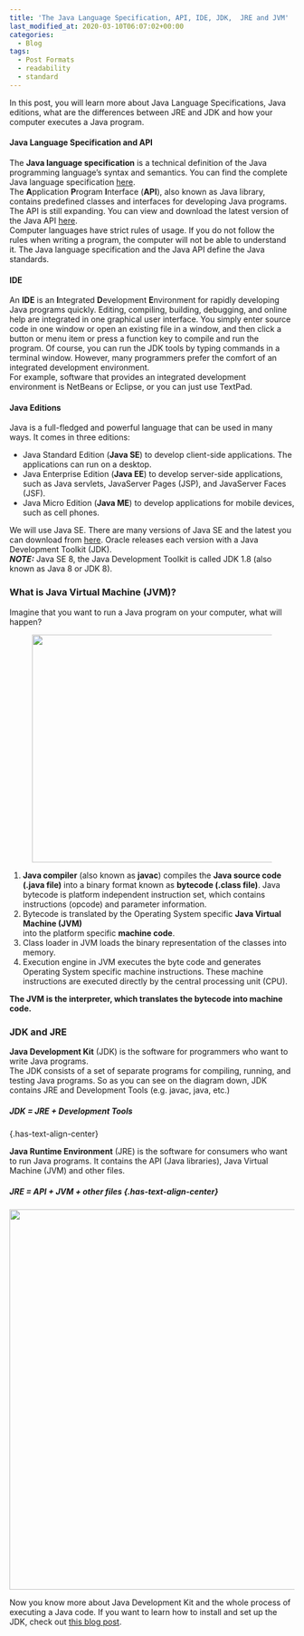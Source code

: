 ```yaml
---
title: 'The Java Language Specification, API, IDE, JDK,  JRE and JVM'
last_modified_at: 2020-03-10T06:07:02+00:00
categories:
  - Blog
tags:
  - Post Formats
  - readability
  - standard
---
```

In this post, you will learn more about Java Language Specifications, Java editions, what are the differences between JRE and JDK and how your computer executes a Java program.

#### Java Language Specification and API

The **Java language specification** is a technical definition of the Java programming language’s syntax and semantics. You can find the complete Java language specification [here](https://docs.oracle.com/javase/specs/).  
The **A**pplication **P**rogram **I**nterface (**API**), also known as Java library, contains predefined classes and interfaces for developing Java programs. The API is still expanding. You can view and download the latest version of the Java API <a rel="noreferrer noopener" aria-label="here (opens in a new tab)" href="http://download.java.net/jdk8/docs/api/" target="_blank">here</a>.  
Computer languages have strict rules of usage. If you do not follow the rules when writing a program, the computer will not be able to understand it. The Java language specification and the Java API define the Java standards.  


#### IDE

An **IDE** is an **I**ntegrated **D**evelopment **E**nvironment for rapidly developing Java programs quickly. Editing, compiling, building, debugging, and online help are integrated in one graphical user interface. You simply enter source code in one window or open an existing file in a window, and then click a button or menu item or press a function key to compile and run the program. Of course, you can run the JDK tools by typing commands in a terminal window. However, many programmers prefer the comfort of an integrated development environment.  
For example, software that provides an integrated development environment is NetBeans or Eclipse, or you can just use TextPad.  


#### Java Editions

Java is a full-fledged and powerful language that can be used in many ways. It comes in three editions:

  * Java Standard Edition (**Java SE**) to develop client-side applications. The applications can run on a desktop.
  * Java Enterprise Edition (**Java EE**) to develop server-side applications, such as Java servlets, JavaServer Pages (JSP), and JavaServer Faces (JSF).
  * Java Micro Edition (**Java ME**) to develop applications for mobile devices, such as cell phones.

We will use Java SE. There are many versions of Java SE and the latest you can download from <a rel="noreferrer noopener" aria-label="here (opens in a new tab)" href="https://www.oracle.com/java/technologies/javase-downloads.html" target="_blank">here</a>. Oracle releases each version with a Java Development Toolkit (JDK).  
_**NOTE:**_ Java SE 8, the Java Development Toolkit is called JDK 1.8 (also known as Java 8 or JDK 8).  


### What is Java Virtual Machine (JVM)?

Imagine that you want to run a Java program on your computer, what will happen? 

<div class="wp-block-image">
  <figure class="aligncenter size-large"><a href="https://www.dev-guide.org/wp-content/uploads/2020/03/the-java-language-specification-api-ide-jdk-jre-and-jvm-2-1.jpg" target="_blank" rel="noreferrer noopener"><img loading="lazy" width="1024" height="402" src="https://www.dev-guide.org/wp-content/uploads/2020/03/the-java-language-specification-api-ide-jdk-jre-and-jvm-2-1-1024x402.jpg" alt="" class="wp-image-411" srcset="https://www.dev-guide.org/wp-content/uploads/2020/03/the-java-language-specification-api-ide-jdk-jre-and-jvm-2-1-1024x402.jpg 1024w, https://www.dev-guide.org/wp-content/uploads/2020/03/the-java-language-specification-api-ide-jdk-jre-and-jvm-2-1-300x118.jpg 300w, https://www.dev-guide.org/wp-content/uploads/2020/03/the-java-language-specification-api-ide-jdk-jre-and-jvm-2-1-768x301.jpg 768w, https://www.dev-guide.org/wp-content/uploads/2020/03/the-java-language-specification-api-ide-jdk-jre-and-jvm-2-1.jpg 1377w" sizes="(max-width: 1024px) 100vw, 1024px" /></a></figure>
</div>

  1. **Java compiler** (also known as **javac**) compiles the **Java source code (.java file)** into a binary format known as **bytecode (.class file)**. Java bytecode is platform independent instruction set, which contains instructions (opcode) and parameter information.
  2. Bytecode is translated by the Operating System specific **Java Virtual Machine (JVM)**  
    into the platform specific **machine code**.
  3. Class loader in JVM loads the binary representation of the classes into memory.
  4. Execution engine in JVM executes the byte code and generates Operating System specific machine instructions. These machine instructions are executed directly by the central processing unit (CPU).

**The JVM is the interpreter, which translates the bytecode into machine code.** 

### JDK and JRE

**Java Development Kit** (JDK) is the software for programmers who want to write Java programs.  
The JDK consists of a set of separate programs for compiling, running, and testing Java programs. So as you can see on the diagram down, JDK contains JRE and Development Tools (e.g. javac, java, etc.)

##### JDK = JRE + Development Tools  
 {.has-text-align-center}

**Java Runtime Environment** (JRE) is the software for consumers who want to run Java programs. It contains the API (Java libraries), Java Virtual Machine (JVM) and other files. 

##### JRE = API + JVM + other files  {.has-text-align-center}<figure class="wp-block-image size-large">

<a href="https://www.dev-guide.org/wp-content/uploads/2020/03/the-java-language-specification-api-ide-jdk-jre-and-jvm-1.png" target="_blank" rel="noreferrer noopener"><img loading="lazy" width="1024" height="671" src="https://www.dev-guide.org/wp-content/uploads/2020/03/the-java-language-specification-api-ide-jdk-jre-and-jvm-1-1024x671.png" alt="" class="wp-image-399" srcset="https://www.dev-guide.org/wp-content/uploads/2020/03/the-java-language-specification-api-ide-jdk-jre-and-jvm-1-1024x671.png 1024w, https://www.dev-guide.org/wp-content/uploads/2020/03/the-java-language-specification-api-ide-jdk-jre-and-jvm-1-300x197.png 300w, https://www.dev-guide.org/wp-content/uploads/2020/03/the-java-language-specification-api-ide-jdk-jre-and-jvm-1-768x503.png 768w, https://www.dev-guide.org/wp-content/uploads/2020/03/the-java-language-specification-api-ide-jdk-jre-and-jvm-1.png 1149w" sizes="(max-width: 1024px) 100vw, 1024px" /></a></figure> 



Now you know more about Java Development Kit and the whole process of executing a Java code. If you want to learn how to install and set up the JDK, check out <a href="https://www.dev-guide.org/how-to-install-and-set-up-jdk-windows-10/?preview=true&_thumbnail_id=427" target="_blank" rel="noreferrer noopener" aria-label="this blog post (opens in a new tab)">this blog post</a>.
